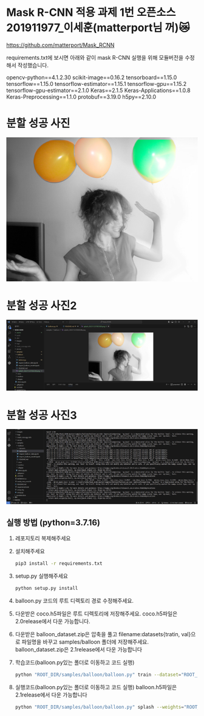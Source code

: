 # Mask R-CNN 적용 과제 1번 오픈소스 201911977_이세훈(matterport님 꺼)😿
https://github.com/matterport/Mask_RCNN

requirements.txt에 보시면 아래와 같이 mask R-CNN 실행을 위해 모듈버전을 수정해서 작성했습니다.

opencv-python==4.1.2.30
scikit-image==0.16.2
tensorboard==1.15.0 
tensorflow==1.15.0 
tensorflow-estimator==1.15.1 
tensorflow-gpu==1.15.2 
tensorflow-gpu-estimator==2.1.0 
Keras==2.1.5 
Keras-Applications==1.0.8 
Keras-Preprocessing==1.1.0
protobuf==3.19.0
h5py==2.10.0

# 분할 성공 사진
![분할 성공 사진1 ](Mask_RCNN/assets/splash1.png)

# 분할 성공 사진2
![분할 성공 사진2 ](Mask_RCNN/assets/1.png)

# 분할 성공 사진3
![분할 성공 사진3 ](Mask_RCNN/assets/3.png)

## 실행 방법 (python=3.7.16)
1. 레포지토리 복제해주세요
2. 설치해주세요
   ```bash
   pip3 install -r requirements.txt
   ```
3. setup.py 실행해주세요
    ```bash
    python setup.py install
    ``` 
4. balloon.py 코드의 루트 디렉토리 경로 수정해주세요.

5. 다운받은 coco.h5파일은  루트 디렉토리에 저장해주세요.
   coco.h5파일은 2.0release에서 다운 가능합니다.

6. 다운받은 balloon_dataset.zip은 압축을 풀고 filename:datasets{tratin, val}으로 
   파일명을 바꾸고 samples/balloon 폴더에 저장해주세요.
   balloon_dataset.zip은 2.1release에서 다운 가능합니다

7. 학습코드(balloon.py있는 폴더로 이동하고 코드 실행)
   ```bash
   python "ROOT_DIR/samples/balloon/balloon.py" train --dataset="ROOT_DIR/samples/balloon/datasets" --weights=coco
   ```   

7. 실행코드(balloon.py있는 폴더로 이동하고 코드 실행)
   balloon.h5파일은 2.1release에서 다운 가능합니다
   ```bash
   python "ROOT_DIR/samples/balloon/balloon.py" splash --weights="ROOT_DIR/samples/balloon/mask_rcnn_balloon.h5" --image="ROOT_DIR/samples/balloon/datasets/val/410488422_5f8991f26e_b.jpg"
   ```   

